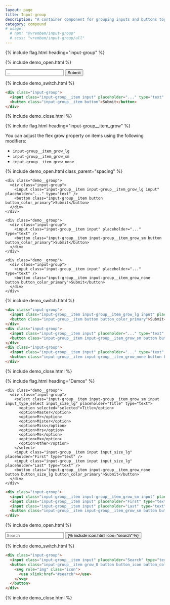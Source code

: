```yaml
---
layout: page
title: Input-group
description: "A container component for grouping inputs and buttons together."
category: compound
# usage:
  # npm: "@vrembem/input-group"
  # scss: "vrembem/input-group/all"
---
```


{% include flag.html heading="input-group" %}

{% include demo_open.html %}

<div class="input-group">
  <input class="input-group__item input" placeholder="..." type="text" />
  <button class="input-group__item button button_color_primary">Submit</button>
</div>

{% include demo_switch.html %}

```html
<div class="input-group">
  <input class="input-group__item input" placeholder="..." type="text" />
  <button class="input-group__item button">Submit</button>
</div>
```

{% include demo_close.html %}

{% include flag.html heading="input-group__item_grow" %}

<div class="type" markdown="1">

You can adjust the flex grow property on items using the following modifiers:

* `input-group__item_grow_lg`
* `input-group__item_grow_sm`
* `input-group__item_grow_none`

</div>

{% include demo_open.html class_parent="spacing" %}

    <div class="demo__group">
      <div class="input-group">
        <input class="input-group__item input-group__item_grow_lg input" placeholder="..." type="text" />
        <button class="input-group__item button button_color_primary">Submit</button>
      </div>
    </div>

    <div class="demo__group">
      <div class="input-group">
        <input class="input-group__item input" placeholder="..." type="text" />
        <button class="input-group__item input-group__item_grow_sm button button_color_primary">Submit</button>
      </div>
    </div>

    <div class="demo__group">
      <div class="input-group">
        <input class="input-group__item input" placeholder="..." type="text" />
        <button class="input-group__item input-group__item_grow_none button button_color_primary">Submit</button>
      </div>
    </div>

{% include demo_switch.html %}

```html
<div class="input-group">
  <input class="input-group__item input-group__item_grow_lg input" placeholder="..." type="text" />
  <button class="input-group__item button button_color_primary">Submit</button>
</div>
<div class="input-group">
  <input class="input-group__item input" placeholder="..." type="text" />
  <button class="input-group__item input-group__item_grow_sm button button_color_primary">Submit</button>
</div>
<div class="input-group">
  <input class="input-group__item input" placeholder="..." type="text" />
  <button class="input-group__item input-group__item_grow_none button button_color_primary">Submit</button>
</div>
```

{% include demo_close.html %}

{% include flag.html heading="Demos" %}

<div class="demo spacing">
  <div class="demo__render spacing">

    <div class="demo__group">
      <div class="input-group">
        <select class="input-group__item input-group__item_grow_sm input input_type_select input_size_lg" placeholder="Title" type="text">
          <option selected="selected">Title</option>
          <option>Master</option>
          <option>Mr</option>
          <option>Mister</option>
          <option>Miss</option>
          <option>Mrs</option>
          <option>Ms</option>
          <option>Mx</option>
          <option>Other</option>
        </select>
        <input class="input-group__item input input_size_lg" placeholder="First" type="text" />
        <input class="input-group__item input input_size_lg" placeholder="Last" type="text" />
        <button class="input-group__item input-group__item_grow_none button button_size_lg button_color_primary">Submit</button>
      </div>
    </div>

  </div>
  <div class="demo__code" markdown="1">

```html
<div class="input-group">
  <input class="input-group__item input-group__item_grow_sm input" placeholder="Title" type="text" />
  <input class="input-group__item input" placeholder="First" type="text" />
  <input class="input-group__item input" placeholder="Last" type="text" />
  <button class="input-group__item input-group__item_grow_sm button button_color_primary">Submit</button>
</div>
```

  </div>
</div>

{% include demo_open.html %}

<div class="input-group">
  <input class="input-group__item input" placeholder="Search" type="text" />
  <button class="input-group__item grow_0 button button_icon button_color_primary">
    {% include icon.html icon="search" %}
  </button>
</div>

{% include demo_switch.html %}

```html
<div class="input-group">
  <input class="input-group__item input" placeholder="Search" type="text" />
  <button class="input-group__item grow_0 button button_icon button_color_primary">
    <svg role="img" class="icon">
      <use xlink:href="#search"></use>
    </svg>
  </button>
</div>
```

{% include demo_close.html %}

